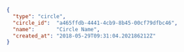 ```json title="Response"
{
  "type": "circle",
  "circle_id":  "a465ffdb-4441-4cb9-8b45-00cf79dfbc46",
  "name":       "Circle Name",
  "created_at": "2018-05-29T09:31:04.202186212Z"
}
```
